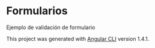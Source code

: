 # Formularios

Ejemplo de validación de formulario


This project was generated with [Angular CLI](https://github.com/angular/angular-cli) version 1.4.1.

